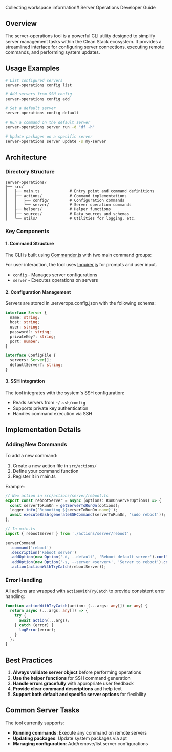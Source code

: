 Collecting workspace information# Server Operations Developer Guide

## Overview

The server-operations tool is a powerful CLI utility designed to simplify server management tasks within the Clean Stack ecosystem. It provides a streamlined interface for configuring server connections, executing remote commands, and performing system updates.

## Usage Examples

```bash
# List configured servers
server-operations config list

# Add servers from SSH config
server-operations config add

# Set a default server
server-operations config default

# Run a command on the default server
server-operations server run -d "df -h"

# Update packages on a specific server
server-operations server update -s my-server
```

## Architecture

### Directory Structure

```
server-operations/
├── src/
│   ├── main.ts             # Entry point and command definitions
│   ├── actions/            # Command implementations
│   │   ├── config/         # Configuration commands
│   │   └── server/         # Server operation commands
│   ├── helpers/            # Helper functions
│   ├── sources/            # Data sources and schemas
│   └── utils/              # Utilities for logging, etc.
```

### Key Components

#### 1. Command Structure

The CLI is built using [Commander.js](https://github.com/tj/commander.js/) with two main command groups:

For user interaction, the tool uses [Inquirer.js](https://github.com/SBoudrias/Inquirer.js/) for prompts and user input.

- `config` - Manages server configurations
- `server` - Executes operations on servers

#### 2. Configuration Management

Servers are stored in .serverops.config.json with the following schema:

```typescript
interface Server {
  name: string;
  host: string;
  user: string;
  password?: string;
  privateKey?: string;
  port: number;
}

interface ConfigFile {
  servers: Server[];
  defaultServer?: string;
}
```

#### 3. SSH Integration

The tool integrates with the system's SSH configuration:

- Reads servers from `~/.ssh/config`
- Supports private key authentication
- Handles command execution via SSH

## Implementation Details

### Adding New Commands

To add a new command:

1. Create a new action file in `src/actions/`
2. Define your command function
3. Register it in main.ts

Example:

```typescript
// New action in src/actions/server/reboot.ts
export const rebootServer = async (options: RunOnServerOptions) => {
  const serverToRunOn = getServerToRunOn(options);
  logger.info(`Rebooting ${serverToRunOn.name}`);
  await executeBash(generateSSHCommand(serverToRunOn, 'sudo reboot'));
};

// In main.ts
import { rebootServer } from './actions/server/reboot';

serverCommand
  .command('reboot')
  .description('Reboot server')
  .addOption(new Option('-d, --default', 'Reboot default server').conflicts('server').default(false))
  .addOption(new Option('-s, --server <server>', 'Server to reboot').conflicts('default'))
  .action(actionWithTryCatch(rebootServer));
```

### Error Handling

All actions are wrapped with `actionWithTryCatch` to provide consistent error handling:

```typescript
function actionWithTryCatch(action: (...args: any[]) => any) {
  return async (...args: any[]) => {
    try {
      await action(...args);
    } catch (error) {
      logError(error);
    }
  };
}
```

## Best Practices

1. **Always validate server object** before performing operations
2. **Use the helper functions** for SSH command generation
3. **Handle errors gracefully** with appropriate user feedback
4. **Provide clear command descriptions** and help text
5. **Support both default and specific server options** for flexibility

## Common Server Tasks

The tool currently supports:

- **Running commands**: Execute any command on remote servers
- **Updating packages**: Update system packages via apt
- **Managing configuration**: Add/remove/list server configurations
